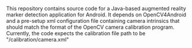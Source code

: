 This repository contains source code for a Java-based augmented reality marker detection application for Android. It depends on OpenCV4Android and a pre-setup xml configuration file containing camera intrinsics that should match the format of the OpenCV camera calibration program. Currently, the code expects the calibration file path to be "/calibration/camera.xml"
